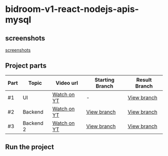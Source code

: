# bidroom-v1-react-nodejs-apis-mysql

## screenshots

[screenshots](screenshots.JPG)

## Project parts

| Part | Topic     | Video url                                                 | Starting Branch                                                      | Result Branch                                                         |
| ---- | --------- | --------------------------------------------------------- | -------------------------------------------------------------------- | --------------------------------------------------------------------- |
| #1   | UI        | [Watch on YT](http://www.youtube.com/watch?v=mxXJSVW4tRY) | -                                                                    | [View branch](https://github.com/notJust-dev/whatsapp/tree/Part1-UI)  |
| #2   | Backend   | [Watch on YT](https://youtu.be/8psijC5ezkc)               | [View branch](https://github.com/notJust-dev/whatsapp/tree/Part1-UI) | [View branch](https://github.com/notJust-dev/whatsapp/tree/backend)   |
| #3   | Backend 2 | [Watch on YT](https://youtu.be/-m-4_DRLmrc)               | [View branch](https://github.com/notJust-dev/whatsapp/tree/backend)  | [View branch](https://github.com/notJust-dev/whatsapp/tree/backend-2) |

## Run the project